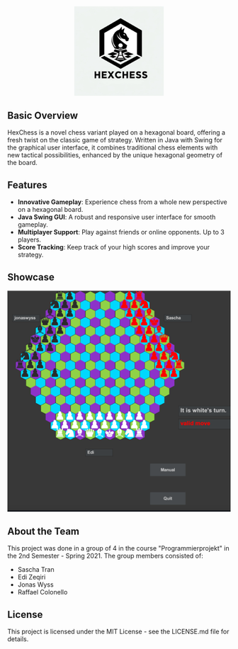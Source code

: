 <p align="center"><img width=40% src="HexChess.jpg"></p>

## Basic Overview
HexChess is a novel chess variant played on a hexagonal board, offering a fresh twist on the classic game of strategy. Written in Java with Swing for the graphical user interface, it combines traditional chess elements with new tactical possibilities, enhanced by the unique hexagonal geometry of the board.

## Features

- **Innovative Gameplay**: Experience chess from a whole new perspective on a hexagonal board.
- **Java Swing GUI**: A robust and responsive user interface for smooth gameplay.
- **Multiplayer Support**: Play against friends or online opponents. Up to 3 players.
- **Score Tracking**: Keep track of your high scores and improve your strategy.

## Showcase
<img width="600" alt="Field" src="Preview.png">

## About the Team

This project was done in a group of 4 in the course "Programmierprojekt" in the 2nd Semester - Spring 2021.
The group members consisted of:
- Sascha Tran
- Edi Zeqiri
- Jonas Wyss
- Raffael Colonello

## License
This project is licensed under the MIT License - see the LICENSE.md file for details.
